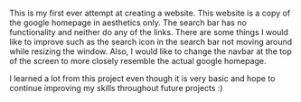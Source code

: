 This is my first ever attempt at creating a website. This website is a copy of the google homepage in aesthetics only.
The search bar has no functionality and neither do any of the links. There are some things I would like to improve such as
the search icon in the search bar not moving around while resizing the window. Also, I would like to change the navbar
at the top of the screen to more closely resemble the actual google homepage. 

I learned a lot from this project even though it is very basic and hope to continue improving my skills throughout future
projects :)